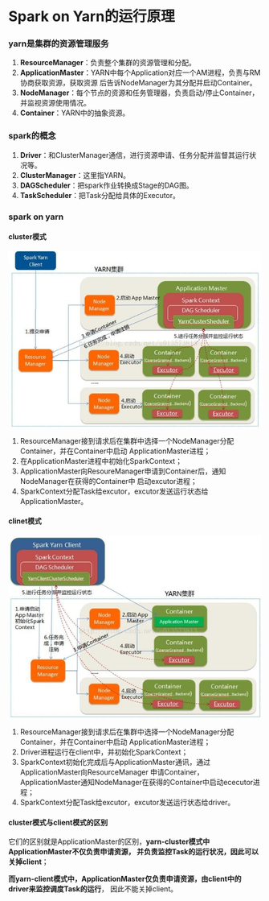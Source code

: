 Spark on Yarn的运行原理
=================================================================================
### yarn是集群的资源管理服务
1. **ResourceManager**：负责整个集群的资源管理和分配。
2. **ApplicationMaster**：YARN中每个Application对应一个AM进程，负责与RM协商获取资源，获取资源
后告诉NodeManager为其分配并启动Container。
3. **NodeManager**：每个节点的资源和任务管理器，负责启动/停止Container，并监视资源使用情况。
4. **Container**：YARN中的抽象资源。

### spark的概念
1. **Driver**：和ClusterManager通信，进行资源申请、任务分配并监督其运行状况等。
2. **ClusterManager**：这里指YARN。
3. **DAGScheduler**：把spark作业转换成Stage的DAG图。
4. **TaskScheduler**：把Task分配给具体的Executor。

### spark on yarn

#### cluster模式

![yarn-cluster模式](img/p1.jpeg)

1. ResourceManager接到请求后在集群中选择一个NodeManager分配Container，并在Container中启动
ApplicationMaster进程；
2. 在ApplicationMaster进程中初始化SparkContext；
3. ApplicationMaster向ResoureManager申请到Container后，通知NodeManager在获得的Container中
启动excutor进程；
4. SparkContext分配Task给excutor，excutor发送运行状态给ApplicationMaster。

#### clinet模式

![yarn-client模式](img/p2.jpeg)

1. ResourceManager接到请求后在集群中选择一个NodeManager分配Container，并在Container中启动
ApplicationMaster进程；
2. Driver进程运行在client中，并初始化SparkContext；
3. SparkContext初始化完成后与ApplicationMaster通讯，通过ApplicationMaster向ResourceManager
申请Container，ApplicationMaster通知NodeManager在获得的Container中启动ececutor进程；
4. SparkContext分配Task给excutor，excutor发送运行状态给driver。

#### cluster模式与client模式的区别
它们的区别就是ApplicationMaster的区别，**yarn-cluster模式中ApplicationMaster不仅负责申请资源，
并负责监控Task的运行状况，因此可以关掉client**；

**而yarn-client模式中，ApplicationMaster仅负责申请资源，由client中的driver来监控调度Task的运行**，
因此不能关掉client。
